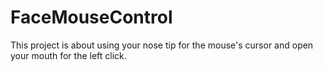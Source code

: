 # FaceMouseControl
This project is about using your nose tip for the mouse's cursor and open your mouth for the left click.

